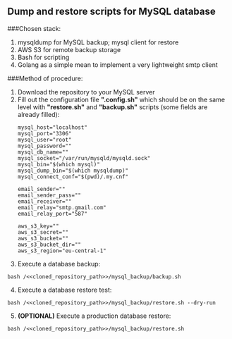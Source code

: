 ## Dump and restore scripts for MySQL database

###Chosen stack:
1. mysqldump for MySQL backup; mysql client for restore
2. AWS S3 for remote backup storage
3. Bash for scripting
4. Golang as a simple mean to implement a very lightweight smtp client

###Method of procedure:
1. Download the repository to your MySQL server
2. Fill out the configuration file **".config.sh"** which should be on the same level with **"restore.sh"** and **"backup.sh"** scripts (some fields are already filled):
    ```
    mysql_host="localhost"
    mysql_port="3306"
    mysql_user="root"
    mysql_password=""
    mysql_db_name=""
    mysql_socket="/var/run/mysqld/mysqld.sock"
    mysql_bin="$(which mysql)"
    mysql_dump_bin="$(which mysqldump)"
    mysql_connect_conf="$(pwd)/.my.cnf"

    email_sender=""
    email_sender_pass=""
    email_receiver=""
    email_relay="smtp.gmail.com"
    email_relay_port="587"

    aws_s3_key=""
    aws_s3_secret=""
    aws_s3_bucket=""
    aws_s3_bucket_dir=""
    aws_s3_region="eu-central-1"
    ```
3. Execute a database backup:
```
bash /<<cloned_repository_path>>/mysql_backup/backup.sh
```
4. Execute a database restore test:
```
bash /<<cloned_repository_path>>/mysql_backup/restore.sh --dry-run
```
5. **(OPTIONAL)** Execute a production database restore:
```
bash /<<cloned_repository_path>>/mysql_backup/restore.sh
```
